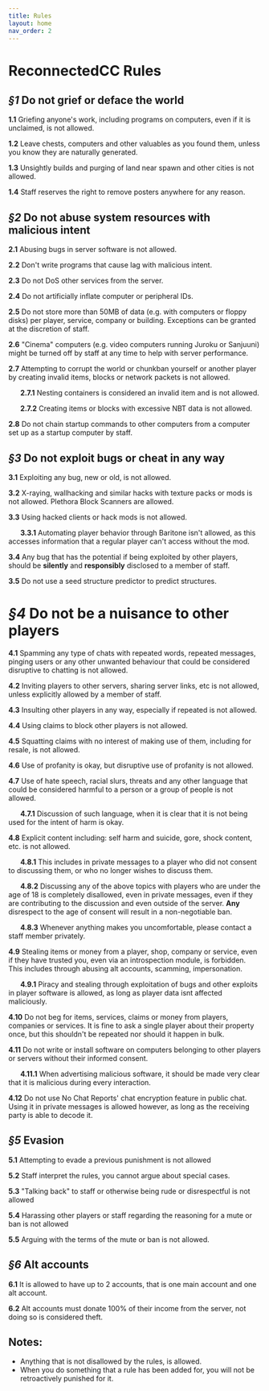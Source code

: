```yaml
---
title: Rules
layout: home
nav_order: 2
---
```


# ReconnectedCC Rules
## ***§1*** Do not grief or deface the world
**1.1** Griefing anyone's work, including programs on computers, even if it is unclaimed, is not allowed.

**1.2** Leave chests, computers and other valuables as you found them, unless you know they are naturally generated.

**1.3** Unsightly builds and purging of land near spawn and other cities is not allowed.

**1.4** Staff reserves the right to remove posters anywhere for any reason.

## ***§2*** Do not abuse system resources with malicious intent
**2.1** Abusing bugs in server software is not allowed.

**2.2** Don't write programs that cause lag with malicious intent.

**2.3** Do not DoS other services from the server.

**2.4** Do not artificially inflate computer or peripheral IDs.

**2.5** Do not store more than 50MB of data (e.g. with computers or floppy disks) per player, service, company or building. Exceptions can be granted at the discretion of staff.

**2.6** "Cinema" computers (e.g. video computers running Juroku or Sanjuuni) might be turned off by staff at any time to help with server performance.

**2.7** Attempting to corrupt the world or chunkban yourself or another player by creating invalid items, blocks or network packets is not allowed.

&nbsp;&nbsp;&nbsp;&nbsp;&nbsp;&nbsp;**2.7.1** Nesting containers is considered an invalid item and is not allowed.

&nbsp;&nbsp;&nbsp;&nbsp;&nbsp;&nbsp;**2.7.2** Creating items or blocks with excessive NBT data is not allowed.

**2.8** Do not chain startup commands to other computers from a computer set up as a startup computer by staff.


## ***§3*** Do not exploit bugs or cheat in any way
**3.1** Exploiting any bug, new or old, is not allowed.

**3.2** X-raying, wallhacking and similar hacks with texture packs or mods is not allowed. Plethora Block Scanners are allowed.

**3.3** Using hacked clients or hack mods is not allowed.

&nbsp;&nbsp;&nbsp;&nbsp;&nbsp;&nbsp;**3.3.1** Automating player behavior through Baritone isn't allowed, as this accesses information that a regular player can't access without the mod.

**3.4** Any bug that has the potential if being exploited by other players, should be **silently** and **responsibly** disclosed to a member of staff.

**3.5** Do not use a seed structure predictor to predict structures.

# ***§4*** Do not be a nuisance to other players
**4.1** Spamming any type of chats with repeated words, repeated messages, pinging users or any other unwanted behaviour that could be considered disruptive to chatting is not allowed.

**4.2** Inviting players to other servers, sharing server links, etc is not allowed, unless explicitly allowed by a member of staff.

**4.3** Insulting other players in any way, especially if repeated is not allowed.

**4.4** Using claims to block other players is not allowed.

**4.5** Squatting claims with no interest of making use of them, including for resale, is not allowed.


**4.6** Use of profanity is okay, but disruptive use of profanity is not allowed.

**4.7** Use of hate speech, racial slurs, threats and any other language that could be considered harmful to a person or a group of people is not allowed.

&nbsp;&nbsp;&nbsp;&nbsp;&nbsp;&nbsp;**4.7.1** Discussion of such language, when it is clear that it is not being used for the intent of harm is okay.

**4.8** Explicit content including: self harm and suicide, gore, shock content, etc. is not allowed.

&nbsp;&nbsp;&nbsp;&nbsp;&nbsp;&nbsp;**4.8.1** This includes in private messages to a player who did not consent to discussing them, or who no longer wishes to discuss them.

&nbsp;&nbsp;&nbsp;&nbsp;&nbsp;&nbsp;**4.8.2** Discussing any of the above topics with players who are under the age of 18 is completely disallowed, even in private messages, even if they are contributing to the discussion and even outside of the server. **Any** disrespect to the age of consent will result in a non-negotiable ban.

&nbsp;&nbsp;&nbsp;&nbsp;&nbsp;&nbsp;**4.8.3** Whenever anything makes you uncomfortable, please contact a staff member privately.

**4.9** Stealing items or money from a player, shop, company or service, even if they have trusted you, even via an introspection module, is forbidden. This includes through abusing alt accounts, scamming, impersonation.

&nbsp;&nbsp;&nbsp;&nbsp;&nbsp;&nbsp;**4.9.1** Piracy and stealing through exploitation of bugs and other exploits in player software is allowed, as long as player data isnt affected maliciously.

**4.10** Do not beg for items, services, claims or money from players, companies or services. It is fine to ask a single player about their property once, but this shouldn't be repeated nor should it happen in bulk.

**4.11** Do not write or install software on computers belonging to other players or servers without their informed consent.

&nbsp;&nbsp;&nbsp;&nbsp;&nbsp;&nbsp;**4.11.1** When advertising malicious software, it should be made very clear that it is malicious during every interaction.

**4.12** Do not use No Chat Reports' chat encryption feature in public chat. Using it in private messages is allowed however, as long as the receiving party is able to decode it.


## ***§5*** Evasion
**5.1** Attempting to evade a previous punishment is not allowed

**5.2** Staff interpret the rules, you cannot argue about special cases.

**5.3** "Talking back" to staff or otherwise being rude or disrespectful is not allowed

**5.4** Harassing other players or staff regarding the reasoning for a mute or ban is not allowed

**5.5** Arguing with the terms of the mute or ban is not allowed.

## ***§6*** Alt accounts
**6.1** It is allowed to have up to 2 accounts, that is one main account and one alt account.

**6.2** Alt accounts must donate 100% of their income from the server, not doing so is considered theft.

## Notes:
- Anything that is not disallowed by the rules, is allowed.
- When you do something that a rule has been added for, you will not be retroactively punished for it.